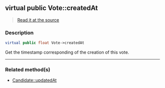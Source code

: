 ## virtual public Vote::createdAt

> [Read it at the source](https://github.com/julien-boudry/Condorcet/blob/master/src/Vote.php#L23)

### Description    

```php
virtual public float Vote->createdAt 
```

Get the timestamp corresponding of the creation of this vote.
    
---------------------------------------

### Related method(s)      

* [Candidate::updatedAt](/Docs/api-reference/Candidate%20Class/Candidate--updatedAt.md)    
